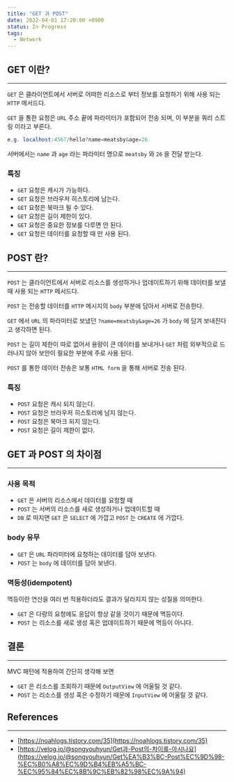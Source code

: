 ```yaml
---
title: "GET 과 POST"
date: 2022-04-01 17:20:00 +0900
status: In Progress
tags:
  - Network
---
```


## GET 이란?

---

`GET` 은 클라이언트에서 서버로 어떠한 리소스로 부터 정보를 요청하기 위해 사용 되는 `HTTP` 메서드다.

`GET` 을 통한 요청은 `URL` 주소 끝에 파라미터가 포함되어 전송 되며, 이 부분을 쿼리 스트링 이라고 부른다.

```java
e.g. localhost:4567/hello?name=meatsby&age=26
```

서버에서는 `name` 과 `age` 라는 파라미터 명으로 `meatsby` 와 `26` 을 전달 받는다.

### 특징

- `GET` 요청은 캐시가 가능하다.
- `GET` 요청은 브라우저 히스토리에 남는다.
- `GET` 요청은 북마크 될 수 있다.
- `GET` 요청은 길이 제한이 있다.
- `GET` 요청은 중요한 정보를 다루면 안 된다.
- `GET` 요청은 데이터를 요청할 때 만 사용 된다.

## POST 란?

---

`POST` 는 클라이언트에서 서버로 리소스를 생성하거나 업데이트하기 위해 데이터를 보낼 때 사용 되는 `HTTP` 메서드다.

`POST` 는 전송할 데이터를 `HTTP` 메시지의 `body` 부분에 담아서 서버로 전송한다.

`GET` 에서 `URL` 의 파라미터로 보냈던 `?name=meatsby&age=26` 가 `body` 에 담겨 보내진다고 생각하면 된다.

`POST` 는 길이 제한이 따로 없어서 용량이 큰 데이터를 보내거나 `GET` 처럼 외부적으로 드러나지 않아 보안이 필요한 부분에 주로 사용 된다.

`POST` 를 통한 데이터 전송은 보통 `HTML form` 을 통해 서버로 전송 된다.

### 특징

- `POST` 요청은 캐시 되지 않는다.
- `POST` 요청은 브라우저 히스토리에 남지 않는다.
- `POST` 요청은 북마크 되지 않는다.
- `POST` 요청은 길이 제한이 없다.

## GET 과 POST 의 차이점

---

### 사용 목적

- `GET` 은 서버의 리소스에서 데이터를 요청할 때
- `POST` 는 서버의 리소스를 새로 생성하거나 업데이트할 때
- `DB` 로 따지면 `GET` 은 `SELECT` 에 가깝고 `POST` 는 `CREATE` 에 가깝다.

### body 유무

- `GET` 은 `URL` 파라미터에 요청하는 데이터를 담아 보낸다.
- `POST` 는 `body` 에 데이터를 담아 보낸다.

### 멱등성(idempotent)

멱등이란 연산을 여러 번 적용하더라도 결과가 달라지지 않는 성질을 의미한다.

- `GET` 은 다량의 요청에도 응답이 항상 같을 것이기 때문에 멱등이다.
- `POST` 는 리소스를 새로 생성 혹은 업데이트하기 때문에 멱등이 아니다.

## 결론

---

MVC 패턴에 적용하여 간단히 생각해 보면

- `GET` 은 리소스를 조회하기 때문에 `OutputView` 에 어울릴 것 같다.
- `POST` 는 리소스를 생성 혹은 수정하기 때문에 `InputView` 에 어울릴 것 같다.

## References

---

- [https://noahlogs.tistory.com/35](https://noahlogs.tistory.com/35)
- [https://velog.io/@songyouhyun/Get과-Post의-차이를-아시나요](https://velog.io/@songyouhyun/Get%EA%B3%BC-Post%EC%9D%98-%EC%B0%A8%EC%9D%B4%EB%A5%BC-%EC%95%84%EC%8B%9C%EB%82%98%EC%9A%94)
